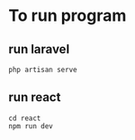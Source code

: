 # To run program

## run laravel
```
php artisan serve
```

## run react
```
cd react
npm run dev
```
